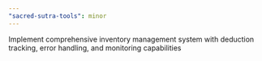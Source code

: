 ```yaml
---
"sacred-sutra-tools": minor
---
```


Implement comprehensive inventory management system with deduction tracking, error handling, and monitoring capabilities
